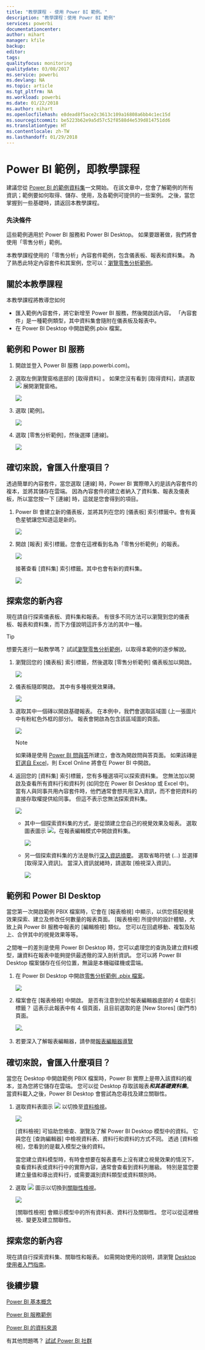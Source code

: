 ```yaml
---
title: "教學課程 - 使用 Power BI 範例。"
description: "教學課程：使用 Power BI 範例"
services: powerbi
documentationcenter: 
author: mihart
manager: kfile
backup: 
editor: 
tags: 
qualityfocus: monitoring
qualitydate: 03/08/2017
ms.service: powerbi
ms.devlang: NA
ms.topic: article
ms.tgt_pltfrm: NA
ms.workload: powerbi
ms.date: 01/22/2018
ms.author: mihart
ms.openlocfilehash: e8dead8f5ace2c3613c109a16808a6bb4c1ec15d
ms.sourcegitcommit: be5223b62e9a5d57c52f8588d4e539d814751dd6
ms.translationtype: HT
ms.contentlocale: zh-TW
ms.lasthandoff: 01/29/2018
---
```

# <a name="the-power-bi-samples-a-tutorial"></a>Power BI 範例，即教學課程

建議您從 [Power BI 的範例資料集](sample-datasets.md)一文開始。 在該文章中，您會了解範例的所有資訊；範例要如何取得、儲存、使用，及各範例可提供的一些案例。 之後，當您掌握到一些基礎時，請返回本教學課程。   

### <a name="prerequisites"></a>先決條件
這些範例適用於 Power BI 服務和 Power BI Desktop。 如果要跟著做，我們將會使用「零售分析」範例。

本教學課程使用的「零售分析」內容套件範例，包含儀表板、報表和資料集。
為了熟悉此特定內容套件和其案例，您可以：[瀏覽零售分析範例](sample-retail-analysis.md)。

## <a name="about-this-tutorial"></a>關於本教學課程
本教學課程將教導您如何 
- 匯入範例內容套件，將它新增至 Power BI 服務，然後開啟該內容。 「內容套件」是一種範例類型，其中資料集會隨附在儀表板及報表中。 
-  在 Power BI Desktop 中開啟範例.pbix 檔案。


## <a name="samples-and-power-bi-service"></a>範例和 Power BI 服務

1. 開啟並登入 Power BI 服務 (app.powerbi.com)。
2. 選取左側瀏覽窗格底部的 [取得資料]  。 如果您沒有看到 [取得資料]，請選取 ![](media/sample-tutorial-connect-to-the-samples/expand-nav.png) 展開瀏覽窗格。
   
   ![](media/sample-tutorial-connect-to-the-samples/pbi_getdata.png)
5. 選取 [範例]。  
   
   ![](media/sample-tutorial-connect-to-the-samples/pbi_samplesdownload.png)
6. 選取 [零售分析範例]，然後選擇 [連線]。   
   
   ![](media/sample-tutorial-connect-to-the-samples/pbi_retailanalysissampleconnect.png)

## <a name="what-exactly-was-imported"></a>確切來說，會匯入什麼項目？
透過簡單的內容套件，當您選取 [連線] 時，Power BI 實際帶入的是該內容套件的複本，並將其儲存在雲端。 因為內容套件的建立者納入了資料集、報表及儀表板，所以當您按一下 [連線] 時，這就是您會得到的項目。 

1. Power BI 會建立新的儀表板，並將其列在您的 [儀表板] 索引標籤中。會有黃色星號讓您知道這是新的。
   
   ![](media/sample-tutorial-connect-to-the-samples/power-bi-new-dashboard.png)
2. 開啟 [報表] 索引標籤。您會在這裡看到名為「零售分析範例」的報表。
   
   ![](media/sample-tutorial-connect-to-the-samples/power-bi-new-report.png)
   
   接著查看 [資料集] 索引標籤。其中也會有新的資料集。
   
   ![](media/sample-tutorial-connect-to-the-samples/power-bi-new-dataset.png)

## <a name="explore-your-new-content"></a>探索您的新內容
現在請自行探索儀表板、資料集和報表。 有很多不同方法可以瀏覽到您的儀表板、報表和資料集，而下方僅說明這許多方法的其中一種。  

> [!TIP]
> 想要先進行一點教學嗎？  試試[瀏覽零售分析範例](sample-retail-analysis.md)，以取得本範例的逐步解說。
> 
> 

1. 瀏覽回您的 [儀表板] 索引標籤，然後選取 [零售分析範例] 儀表板加以開啟。    
   
   ![](media/sample-tutorial-connect-to-the-samples/power-bi-dashboards.png)
2. 儀表板隨即開啟。  其中有多種視覺效果磚。
   
   ![](media/sample-tutorial-connect-to-the-samples/power-bi-dashboards2new.png)
3. 選取其中一個磚以開啟基礎報表。  在本例中，我們會選取區域圖 (上一張圖片中有粉紅色外框的部分)。 報表會開啟為包含該區域圖的頁面。
   
    ![](media/sample-tutorial-connect-to-the-samples/power-bi-report.png)
   
   > [!NOTE]
   > 如果磚是使用 [Power BI 問與答](power-bi-q-and-a.md)所建立，會改為開啟問與答頁面。 如果該磚是[釘選自 Excel](service-dashboard-pin-tile-from-excel.md)，則 Excel Online 將會在 Power BI 中開啟。
   > 
   > 
1. 返回您的 [資料集] 索引標籤，您有多種選項可以探索資料集。  您無法加以開啟及查看所有資料行和資料列 (如同您在 Power BI Desktop 或 Excel 中)。  當有人與同事共用內容套件時，他們通常會想共用深入資訊，而不會把資料的直接存取權提供給同事。 但這不表示您無法探索資料集。  
   
   ![](media/sample-tutorial-connect-to-the-samples/power-bi-chart-icon2.png)
   
   * 其中一個探索資料集的方式，是從頭建立您自己的視覺效果及報表。  選取圖表圖示 ![](media/sample-tutorial-connect-to-the-samples/power-bi-chart-icon4.png)，在報表編輯模式中開啟資料集。
     
       ![](media/sample-tutorial-connect-to-the-samples/power-bi-report-editing.png)
   * 另一個探索資料集的方法是執行[深入資訊摘要](service-insights.md)。 選取省略符號 (...) 並選擇 [取得深入資訊]。 當深入資訊就緒時，請選取 [檢視深入資訊]。
     
       ![](media/sample-tutorial-connect-to-the-samples/power-bi-insights.png)

## <a name="samples-and-power-bi-desktop"></a>範例和 Power BI Desktop 
當您第一次開啟範例 PBIX 檔案時，它會在 [報表檢視] 中顯示，以供您搭配視覺效果探索、建立及修改任何數量的報表頁面。 [報表檢視] 所提供的設計體驗，大致上與 Power BI 服務中報表的 [編輯檢視] 類似。 您可以在回處移動、複製及貼上、合併其中的視覺效果等等。

之間唯一的差別是使用 Power BI Desktop 時，您可以處理您的查詢及建立資料模型，讓資料在報表中能夠提供最透徹的深入剖析資訊。 您可以將 Power BI Desktop 檔案儲存在任何位置，無論是本機磁碟機或雲端。

1. 在 Power BI Desktop 中開啟[零售分析範例 .pbix 檔案](http://download.microsoft.com/download/9/6/D/96DDC2FF-2568-491D-AAFA-AFDD6F763AE3/Retail%20Analysis%20Sample%20PBIX.pbix)。 

    ![](media/sample-tutorial-connect-to-the-samples/power-bi-samples-desktop.png)

1. 檔案會在 [報表檢視] 中開啟。 是否有注意到位於報表編輯器底部的 4 個索引標籤？ 這表示此報表中有 4 個頁面，且目前選取的是 [New Stores] \(新門市\) 頁面。 

    ![](media/sample-tutorial-connect-to-the-samples/power-bi-sample-tabs.png).

3. 若要深入了解報表編輯器，請參閱[報表編輯器導覽](service-the-report-editor-take-a-tour.md)

## <a name="what-exactly-was-imported"></a>確切來說，會匯入什麼項目？
當您在 Desktop 中開啟範例 PBIX 檔案時，Power BI 實際上是帶入該資料的複本，並為您將它儲存在雲端。 您可以從 Desktop 存取該報表***和其基礎資料集***。 當資料載入之後，Power BI Desktop 會嘗試為您尋找及建立關聯性。  

1. 選取資料表圖示 ![](media/sample-tutorial-connect-to-the-samples/power-bi-data-icon.png) 以切換至[資料檢視](desktop-data-view.md)。
 
    ![](media/sample-tutorial-connect-to-the-samples/power-bi-desktop-sample-data.png)

    [資料檢視] 可協助您檢查、瀏覽及了解 Power BI Desktop 模型中的資料。 它與您在 [查詢編輯器] 中檢視資料表、資料行和資料的方式不同。 透過 [資料檢視]，您看到的是載入模型之後的資料。

    當您建立資料模型時，有時會想要在報表畫布上沒有建立視覺效果的情況下，查看資料表或資料行中的實際內容，通常會查看到資料列層級。 特別是當您要建立量值和導出資料行，或需要識別資料類型或資料類別時。

1. 選取 ![](media/sample-tutorial-connect-to-the-samples/power-bi-desktop-relationship-icon.png) 圖示以切換到[關聯性檢視](desktop-relationship-view.md)。
 
    ![](media/sample-tutorial-connect-to-the-samples/power-bi-relationships.png)

    [關聯性檢視] 會顯示模型中的所有資料表、資料行及關聯性。 您可以從這裡檢視、變更及建立關聯性。

## <a name="explore-your-new-content"></a>探索您的新內容
現在請自行探索資料集、關聯性和報表。 如需開始使用的說明，請瀏覽 [Desktop 使用者入門指南](desktop-getting-started.md)。    


## <a name="next-steps"></a>後續步驟
[Power BI 基本概念](service-basic-concepts.md)

[Power BI 服務範例](sample-datasets.md)

[Power BI 的資料來源](service-get-data.md)

有其他問題嗎？ [試試 Power BI 社群](http://community.powerbi.com/)

